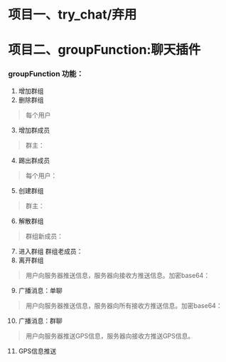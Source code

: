 # 项目一、try_chat/弃用
# 项目二、groupFunction:聊天插件
### groupFunction 功能：
1. 增加群组
2. 删除群组

> 每个用户
3. 增加群成员
> 群主：
4. 踢出群成员

> 每个用户：
5. 创建群组
> 群主：
6. 解散群组

> 群组新成员：
7. 进入群组
群组老成员：
8. 离开群组

> 用户向服务器推送信息，服务器向接收方推送信息。加密base64：

9. 广播消息：单聊
> 用户向服务器推送信息，服务器向所有接收方推送信息。加密base64：
10. 广播消息：群聊

> 用户向服务器推送GPS信息，服务器向接收方推送GPS信息。

11. GPS信息推送


